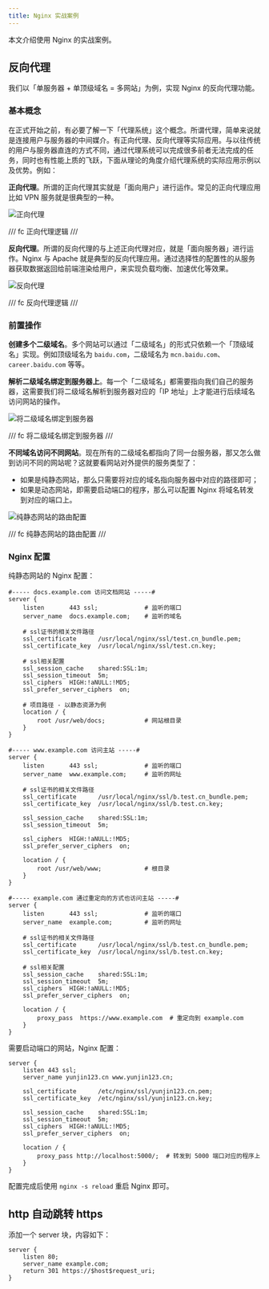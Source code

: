 ```yaml
---
title: Nginx 实战案例
---
```


本文介绍使用 Nginx 的实战案例。

## 反向代理

我们以「单服务器 + 单顶级域名 = 多网站」为例，实现 Nginx 的反向代理功能。

### 基本概念

在正式开始之前，有必要了解一下「代理系统」这个概念。所谓代理，简单来说就是连接用户与服务器的中间媒介。有正向代理、反向代理等实际应用。与以往传统的用户与服务器直连的方式不同，通过代理系统可以完成很多前者无法完成的任务，同时也有性能上质的飞跃，下面从理论的角度介绍代理系统的实际应用示例以及优势。例如：

**正向代理**。所谓的正向代理其实就是「面向用户」进行运作。常见的正向代理应用比如 VPN 服务就是很典型的一种。

![正向代理](https://dwj-oss.oss-cn-nanjing.aliyuncs.com/images/202403300120927.png)

/// fc
正向代理逻辑
///

**反向代理**。所谓的反向代理的与上述正向代理对应，就是「面向服务器」进行运作。Nginx 与 Apache 就是典型的反向代理应用。通过选择性的配置性的从服务器获取数据返回给前端渲染给用户，来实现负载均衡、加速优化等效果。

![反向代理](https://dwj-oss.oss-cn-nanjing.aliyuncs.com/images/202403300120846.png)

/// fc
反向代理逻辑
///

### 前置操作

**创建多个二级域名**。多个网站可以通过「二级域名」的形式只依赖一个「顶级域名」实现。例如顶级域名为 `baidu.com`，二级域名为 `mcn.baidu.com`、`career.baidu.com` 等等。

**解析二级域名绑定到服务器上**。每一个「二级域名」都需要指向我们自己的服务器，这需要我们将二级域名解析到服务器对应的「IP 地址」上才能进行后续域名访问网站的操作。

![将二级域名绑定到服务器](https://dwj-oss.oss-cn-nanjing.aliyuncs.com/images/202401260126611.png)

/// fc
将二级域名绑定到服务器
///

**不同域名访问不同网站**。现在所有的二级域名都指向了同一台服务器，那又怎么做到访问不同的网站呢？这就要看网站对外提供的服务类型了：

- 如果是纯静态网站，那么只需要将对应的域名指向服务器中对应的路径即可；
- 如果是动态网站，即需要启动端口的程序，那么可以配置 Nginx 将域名转发到对应的端口上。

![纯静态网站的路由配置](https://dwj-oss.oss-cn-nanjing.aliyuncs.com/images/202401260126612.png)

/// fc
纯静态网站的路由配置
///

### Nginx 配置

纯静态网站的 Nginx 配置：

```nginx
#----- docs.example.com 访问文档网站 -----#
server {
    listen       443 ssl;             # 监听的端口
    server_name  docs.example.com;    # 监听的域名

    # ssl证书的相关文件路径
    ssl_certificate      /usr/local/nginx/ssl/test.cn_bundle.pem;
    ssl_certificate_key  /usr/local/nginx/ssl/test.cn.key;

    # ssl相关配置
    ssl_session_cache    shared:SSL:1m;
    ssl_session_timeout  5m;
    ssl_ciphers  HIGH:!aNULL:!MD5;
    ssl_prefer_server_ciphers  on;

    # 项目路径 - 以静态资源为例
    location / {
        root /usr/web/docs;           # 网站根目录
    }
}

#----- www.example.com 访问主站 -----#
server {
    listen       443 ssl;             # 监听的端口
    server_name  www.example.com;     # 监听的网址

    # ssl证书的相关文件路径
    ssl_certificate      /usr/local/nginx/ssl/b.test.cn_bundle.pem;
    ssl_certificate_key  /usr/local/nginx/ssl/b.test.cn.key;

    ssl_session_cache    shared:SSL:1m;
    ssl_session_timeout  5m;

    ssl_ciphers  HIGH:!aNULL:!MD5;
    ssl_prefer_server_ciphers  on;

    location / {
        root /usr/web/www;            # 根目录
    }
}

#----- example.com 通过重定向的方式也访问主站 -----#
server {
    listen       443 ssl;             # 监听的端口
    server_name  example.com;         # 监听的网址

    # ssl证书的相关文件路径
    ssl_certificate      /usr/local/nginx/ssl/b.test.cn_bundle.pem;
    ssl_certificate_key  /usr/local/nginx/ssl/b.test.cn.key;

    # ssl相关配置
    ssl_session_cache    shared:SSL:1m;
    ssl_session_timeout  5m;
    ssl_ciphers  HIGH:!aNULL:!MD5;
    ssl_prefer_server_ciphers  on;

    location / {
        proxy_pass  https://www.example.com  # 重定向到 example.com
    }
}
```

需要启动端口的网站，Nginx 配置：

```nginx
server {
    listen 443 ssl;
    server_name yunjin123.cn www.yunjin123.cn;
    
    ssl_certificate      /etc/nginx/ssl/yunjin123.cn.pem;
    ssl_certificate_key  /etc/nginx/ssl/yunjin123.cn.key;

    ssl_session_cache    shared:SSL:1m;
    ssl_session_timeout  5m;
    ssl_ciphers  HIGH:!aNULL:!MD5;
    ssl_prefer_server_ciphers  on;
    
    location / {
        proxy_pass http://localhost:5000/;  # 转发到 5000 端口对应的程序上
    }
}
```

配置完成后使用 `nginx -s reload` 重启 Nginx 即可。

## http 自动跳转 https

添加一个 server 块，内容如下：

```nginx
server {
    listen 80;
    server_name example.com;
    return 301 https://$host$request_uri;
}
```
